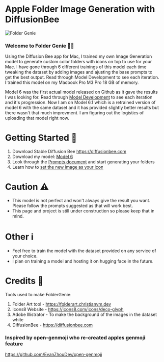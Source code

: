 # Apple Folder Image Generation with DiffusionBee
![Folder Genie](https://github.com/user-attachments/assets/48217771-4342-41ae-9a8a-a4e3cacab20e)

### Welcome to Folder Genie 🧞‍♂️

Using the Diffusion Bee app for Mac, I trained my own Image Generation model to generate custom color folders with icons on top to use for your Mac. I have gone through 6 different trainings of this model each time tweaking the dataset by adding images and ajusting the base prompts to get the best output. Read through Model Development to see each iteration. I trained this model on my Macbook Pro M3 Pro 18 GB of memory.

Model 6 was the first actual model released on Github as it gave the results I was looking for. Read through [Model Development](https://github.com/wyattx05/apple-folders-image-generation/blob/main/Model%20Development.md) to see each iteration and it's progression. Now I am on Model 6.1 which is a retrained version of model 6 with the same dataset and it has provided slightly better results but there wasn't that much improvment. I am figuring out the logistics of uploading that model right now.

# Getting Started 🤖
1. Download Stable Diffusion Bee
       https://diffusionbee.com
2. Download my model: [Model 6](https://github.com/wyattx05/apple-folders-image-generation/blob/main/Model%206%20Download.md)
3. Look through the [Prompts document](https://github.com/wyattx05/apple-folders-image-generation/blob/main/Prompts.md) and start generating your folders
4. Learn how to [set the new image as your icon](https://github.com/wyattx05/apple-folders-image-generation/blob/main/Apply%20Folder%20Icons.md)

# Caution ⚠️
- This model is not perfect and won't always give the result you want. Please follow the prompts suggested as that will work best.
- This page and project is still under construction so please keep that in mind.

# Other ℹ️
- Feel free to train the model with the dataset provided on any service of your choice.
- I plan on training a model and hosting it on hugging face in the future.

# Credits 📣

Tools used to make FolderGenie:
1. Folder Art tool - https://folderart.christianvm.dev
2. Icons8 Website - https://icons8.com/icons/deco-glyph
3. Adobe Illistrator - To make the background of the images in the dataset white
4. DiffusionBee  - https://diffusionbee.com

### Inspired by open-genmoji who re-created apples genmoji feature

https://github.com/EvanZhouDev/open-genmoji

